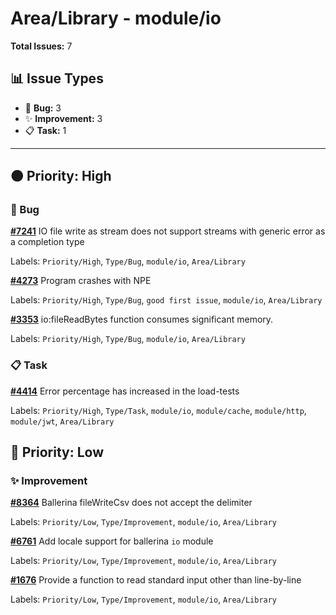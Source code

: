 # Area/Library - module/io

**Total Issues:** 7

## 📊 Issue Types

- 🐛 **Bug:** 3
- ✨ **Improvement:** 3
- 📋 **Task:** 1

---

## 🟠 Priority: High

### 🐛 Bug

**[#7241](https://github.com/ballerina-platform/ballerina-library/issues/7241)** IO file write as stream does not support streams with generic error as a completion type

Labels: `Priority/High`, `Type/Bug`, `module/io`, `Area/Library`

**[#4273](https://github.com/ballerina-platform/ballerina-library/issues/4273)** Program crashes with NPE

Labels: `Priority/High`, `Type/Bug`, `good first issue`, `module/io`, `Area/Library`

**[#3353](https://github.com/ballerina-platform/ballerina-library/issues/3353)** io:fileReadBytes function consumes significant memory.

Labels: `Priority/High`, `Type/Bug`, `module/io`, `Area/Library`

### 📋 Task

**[#4414](https://github.com/ballerina-platform/ballerina-library/issues/4414)** Error percentage has increased in the load-tests 

Labels: `Priority/High`, `Type/Task`, `module/io`, `module/cache`, `module/http`, `module/jwt`, `Area/Library`

## 🔵 Priority: Low

### ✨ Improvement

**[#8364](https://github.com/ballerina-platform/ballerina-library/issues/8364)** Ballerina fileWriteCsv does not accept the delimiter

Labels: `Priority/Low`, `Type/Improvement`, `module/io`, `Area/Library`

**[#6761](https://github.com/ballerina-platform/ballerina-library/issues/6761)** Add locale support for ballerina `io` module

Labels: `Priority/Low`, `Type/Improvement`, `module/io`, `Area/Library`

**[#1676](https://github.com/ballerina-platform/ballerina-library/issues/1676)** Provide a function to read standard input other than line-by-line

Labels: `Priority/Low`, `Type/Improvement`, `module/io`, `Area/Library`

